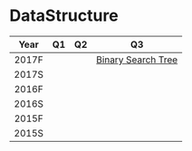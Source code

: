 # DataStructure
| Year  |  Q1  |  Q2  |                Q3                |
| :---: | :--: | :--: | :------------------------------: |
| 2017F |      |      | [Binary Search Tree](Code/BST.h) |
| 2017S |      |      |                                  |
| 2016F |      |      |                                  |
| 2016S |      |      |                                  |
| 2015F |      |      |                                  |
| 2015S |      |      |                                  |

